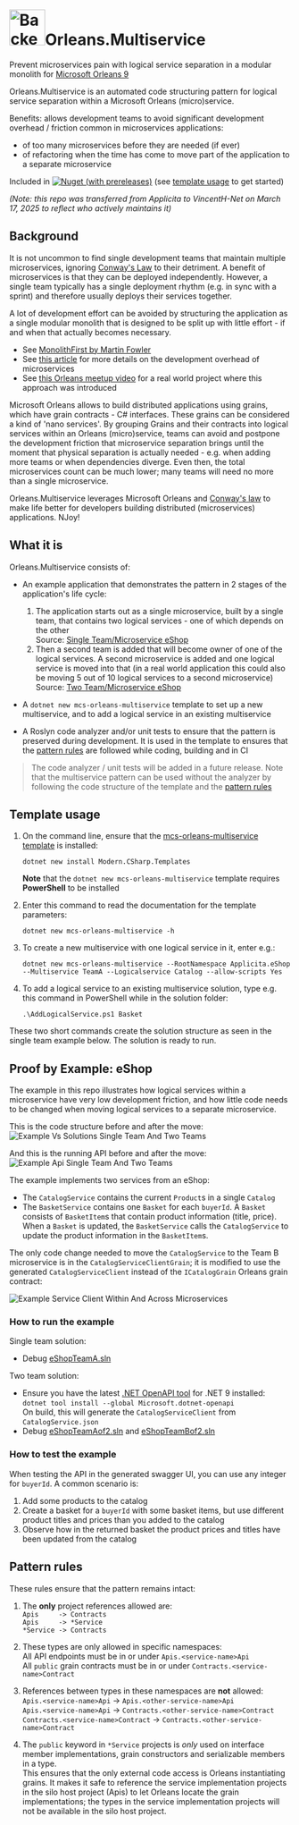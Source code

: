 ﻿# <img src="img/CSharp-Toolkit-Icon.png" alt="Backend Toolkit" width="64px" />Orleans.Multiservice
Prevent microservices pain with logical service separation in a modular monolith for [Microsoft Orleans 9](https://learn.microsoft.com/en-us/dotnet/orleans/)

Orleans.Multiservice is an automated code structuring pattern for logical service separation within a Microsoft Orleans (micro)service.

Benefits: allows development teams to avoid significant development overhead / friction common in microservices applications:
- of too many microservices before they are needed (if ever)
- of refactoring when the time has come to move part of the application to a separate microservice

Included in [![Nuget (with prereleases)](https://img.shields.io/nuget/vpre/Modern.CSharp.Templates?color=gold&label=NuGet:%20Modern.CSharp.Templates&style=plastic)](https://www.nuget.org/packages/Modern.CSharp.Templates) (see [template usage](#template-usage) to get started)

_(Note: this repo was transferred from Applicita to VincentH-Net on March 17, 2025 to reflect who actively maintains it)_

## Background
It is not uncommon to find single development teams that maintain multiple microservices, ignoring [Conway's Law](https://martinfowler.com/bliki/ConwaysLaw.html) to their detriment. A benefit of microservices is that they can be deployed independently. However, a single team typically has a single deployment rhythm (e.g. in sync with a sprint) and therefore usually deploys their services together.

A lot of development effort can be avoided by structuring the application as a single modular monolith that is designed to be split up with little effort - if and when that actually becomes necessary.
- See [MonolithFirst by Martin Fowler](https://martinfowler.com/bliki/MonolithFirst.html)
- See [this article](https://www.fearofoblivion.com/build-a-modular-monolith-first) for more details on the development overhead of microservices
- See [this Orleans meetup video](https://www.youtube.com/watch?v=dWwxKHclco8) for a real world project where this approach was introduced

Microsoft Orleans allows to build distributed applications using grains, which have grain contracts - C# interfaces. These grains can be considered a kind of 'nano services'. By grouping Grains and their contracts into logical services within an Orleans (micro)service, teams can avoid and postpone the development friction that microservice separation brings until the moment that physical separation is actually needed - e.g. when adding more teams or when dependencies diverge. Even then, the total microservices count can be much lower; many teams will need no more than a single microservice.

Orleans.Multiservice leverages Microsoft Orleans and [Conway's law](https://martinfowler.com/bliki/ConwaysLaw.html) to make life better for developers building distributed (microservices) applications. NJoy!

## What it is
Orleans.Multiservice consists of:
- An example application that demonstrates the pattern in 2 stages of the application's life cycle:

  1) The application starts out as a single microservice, built by a single team, that contains two logical services - one of which depends on the other<br />
     Source: [Single Team/Microservice eShop](https://github.com/Applicita/Orleans.Multiservice/tree/main/src/Example/eShopBySingleTeam/TeamA)
  2) Then a second team is added that will become owner of one of the logical services. A second microservice is added and one logical service is moved into that (in a real world application this could also be moving 5 out of 10 logical services to a second microservice)<br />
     Source: [Two Team/Microservice eShop](https://github.com/Applicita/Orleans.Multiservice/tree/main/src/Example/eShopByTwoTeams)

- A `dotnet new mcs-orleans-multiservice` template to set up a new multiservice, and to add a logical service in an existing multiservice

- A Roslyn code analyzer and/or unit tests to ensure that the pattern is preserved during development. It is used in the template to ensures that the [pattern rules](#pattern-rules) are followed while coding, building and in CI

> The code analyzer / unit tests will be added in a future release. Note that the multiservice pattern can be used without the analyzer by following the code structure of the template and the [pattern rules](#pattern-rules)

## Template usage
1) On the command line, ensure that the [mcs-orleans-multiservice template](https://github.com/Applicita/Modern.CSharp.Templates#readme) is installed:
    ```
    dotnet new install Modern.CSharp.Templates
    ```
    **Note** that the `dotnet new mcs-orleans-multiservice` template requires **PowerShell** to be installed

2) Enter this command to read the documentation for the template parameters:
    ```
    dotnet new mcs-orleans-multiservice -h
    ```

3) To create a new multiservice with one logical service in it, enter e.g.:
    ```
    dotnet new mcs-orleans-multiservice --RootNamespace Applicita.eShop --Multiservice TeamA --Logicalservice Catalog --allow-scripts Yes
    ```

4) To add a logical service to an existing multiservice solution, type e.g. this command in PowerShell while in the solution folder:
    ```
    .\AddLogicalService.ps1 Basket
    ```

These two short commands create the solution structure as seen in the single team example below. The solution is ready to run.

## Proof by Example: eShop
The example in this repo illustrates how logical services within a microservice have very low development friction, and how little code needs to be changed when moving logical services to a separate microservice.

This is the code structure before and after the move:
![Example Vs Solutions Single Team And Two Teams](img/Example-vs-solutions-single-team-and-two-teams.png)

And this is the running API before and after the move:
![Example Api Single Team And Two Teams](img/Example-api-single-team-and-two-teams.png)

The example implements two services from an eShop:
- The `CatalogService` contains the current `Product`s in a single `Catalog`
- The `BasketService` contains one `Basket` for each `buyerId`. A `Basket` consists of `BasketItem`s that contain product information (title, price). When a `Basket` is updated, the `BasketService` calls the `CatalogService` to update the product information in the `BasketItem`s.

The only code change needed to move the `CatalogService` to the Team B microservice is in the `CatalogServiceClientGrain`; it is modified to use the generated `CatalogServiceClient` instead of the `ICatalogGrain` Orleans grain contract:

![Example Service Client Within And Across Microservices](img/Example-service-client-within-and-across-microservices.png)

### How to run the example
Single team solution:
- Debug [eShopTeamA.sln](https://github.com/Applicita/Orleans.Multiservice/tree/main/src/Example/eShopBySingleTeam/TeamA)

Two team solution:
- Ensure you have the latest [.NET OpenAPI tool](https://learn.microsoft.com/en-us/aspnet/core/fundamentals/openapi/openapi-tools?view=aspnetcore-9.0) for .NET 9 installed:<br />
  `dotnet tool install --global Microsoft.dotnet-openapi`<br />
  On build, this will generate the `CatalogServiceClient` from `CatalogService.json`
- Debug [eShopTeamAof2.sln](https://github.com/Applicita/Orleans.Multiservice/tree/main/src/Example/eShopByTwoTeams/TeamA) and [eShopTeamBof2.sln](https://github.com/Applicita/Orleans.Multiservice/tree/main/src/Example/eShopByTwoTeams/TeamB)

### How to test the example
When testing the API in the generated swagger UI, you can use any integer for `buyerId`.
A common scenario is:
1) Add some products to the catalog
2) Create a basket for a `buyerId` with some basket items, but use different product titles and prices than you added to the catalog
3) Observe how in the returned basket the product prices and titles have been updated from the catalog

## Pattern rules
These rules ensure that the pattern remains intact:
1) The **only** project references allowed are:<br />
   `Apis     -> Contracts`<br />
   `Apis     -> *Service`<br />
   `*Service -> Contracts`

2) These types are only allowed in specific namespaces:<br />
   All API endpoints must be in or under `Apis.<service-name>Api`<br />
   All `public` grain contracts must be in or under `Contracts.<service-name>Contract`<br />

3) References between types in these namespaces are **not** allowed:<br />
   `Apis.<service-name>Api`           -> `Apis.<other-service-name>Api`<br />
   `Apis.<service-name>Api`           -> `Contracts.<other-service-name>Contract`<br />
   `Contracts.<service-name>Contract` -> `Contracts.<other-service-name>Contract`<br />

4) The `public` keyword in `*Service` projects is *only* used on interface member implementations, grain constructors and serializable members in a type.<br />
  This ensures that the only external code access is Orleans instantiating grains. It makes it safe to reference the service implementation projects in the silo host project (Apis) to let Orleans locate the grain implementations; the types in the service implementation projects will not be available in the silo host project.
